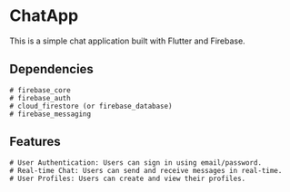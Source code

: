 # ChatApp

This is a simple chat application built with Flutter and Firebase.

## Dependencies
    # firebase_core
    # firebase_auth
    # cloud_firestore (or firebase_database)
    # firebase_messaging
    
## Features
    # User Authentication: Users can sign in using email/password.
    # Real-time Chat: Users can send and receive messages in real-time.
    # User Profiles: Users can create and view their profiles.

